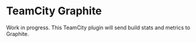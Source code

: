 
TeamCity Graphite
===============

Work in progress. This TeamCity plugin will send build stats and metrics to Graphite.  

